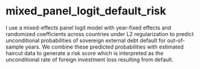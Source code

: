 # mixed_panel_logit_default_risk
I use a mixed-effects panel logit model with year-fixed effects and randomized coefficients across countries under L2 regularization to predict unconditional probabilities of sovereign external debt default for out-of-sample years. We combine these predicted probabilities with estimated haircut data to generate a risk score which is interpreted as the unconditional rate of foreign investment loss resulting from default. 
